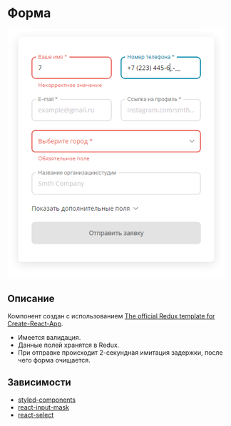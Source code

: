 # Форма

![](form.PNG)

## Описание

Компонент создан с использованием [The official Redux template for Create-React-App](https://github.com/reduxjs/cra-template-redux). 
- Имеется валидация. 
- Данные полей хранятся в Redux. 
- При отправке происходит 2-секундная имитация задержки, после чего форма очищается.

## Зависимости
- [styled-components](https://styled-components.com)
- [react-input-mask](https://github.com/sanniassin/react-input-mask)
- [react-select](http://react-select.com)
